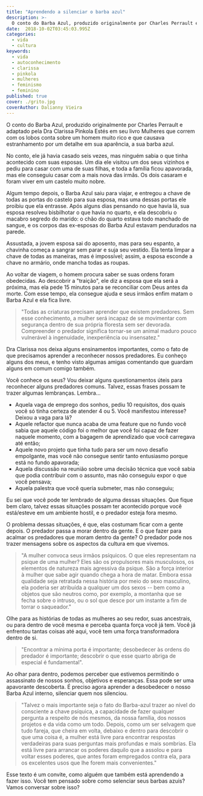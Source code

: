 ```yaml
---
title: "Aprendendo a silenciar o barba azul"
description: >-
  O conto do Barba Azul, produzido originalmente por Charles Perrault e adaptado pela Dra Clarissa Pinkola Estés em seu livro Mulheres que correm com os lobos…
date:  2018-10-02T03:45:03.995Z
categories:
  - vida
  - cultura
keywords:
  - vida
  - autoconhecimento
  - clarissa
  - pinkola
  - mulheres
  - feminismo
  - feminino
published: true
cover: ./grito.jpg
coverAuthor: Dalianny Vieira
---
```


O conto do Barba Azul, produzido originalmente por Charles Perrault e adaptado pela Dra Clarissa Pinkola Estés em seu livro Mulheres que correm com os lobos conta sobre um homem muito rico e que causava estranhamento por um detalhe em sua aparência, a sua barba azul.

No conto, ele já havia casado seis vezes, mas ninguém sabia o que tinha acontecido com suas esposas. Um dia ele visitou um dos seus vizinhos e pediu para casar com uma de suas filhas, e toda a família ficou apavorada, mas ele conseguiu casar com a mais nova das irmãs. Os dois casaram e foram viver em um castelo muito nobre. 

Algum tempo depois, o Barba Azul saiu para viajar, e entregou a chave de todas as portas do castelo para sua esposa, mas uma dessas portas ele proibiu que ela entrasse. Após alguns dias pensando no que havia lá, sua esposa resolveu bisbilhotar o que havia no quarto, e ela descobriu o macabro segredo do marido: o chão do quarto estava todo manchado de sangue, e os corpos das ex-esposas do Barba Azul estavam pendurados na parede.

Assustada, a jovem esposa sai do aposento, mas para seu espanto, a chavinha começa a sangrar sem parar e suja seu vestido. Ela tenta limpar a chave de todas as maneiras, mas é impossível; assim, a esposa esconde a chave no armário, onde mancha todas as roupas.

Ao voltar de viagem, o homem procura saber se suas ordens foram obedecidas. Ao descobrir a "traição", ele diz a esposa que ela será a próxima, mas ela pede 15 minutos para se reconciliar com Deus antes da morte. Com esse tempo, ela consegue ajuda e seus irmãos enfim matam o Barba Azul e ela fica livre.

> "Todas as criaturas precisam aprender que existem predadores. Sem esse conhecimento, a mulher será incapaz de se movimentar com segurança dentro de sua própria floresta sem ser devorada. Compreender o predador significa tornar-se um animal maduro pouco vulnerável à ingenuidade, inexperiência ou insensatez."

Dra Clarissa nos deixa alguns ensinamentos importantes, como o fato de que precisamos aprender a reconhecer nossos predadores. Eu conheço alguns dos meus, e tenho visto algumas amigas comentando que guardam alguns em comum comigo também. 

Você conhece os seus? Vou deixar alguns questionamentos úteis para reconhecer alguns predadores comuns. Talvez, essas frases possam te trazer algumas lembranças. Lembra...

- Aquela vaga de emprego dos sonhos, pediu 10 requisitos, dos quais você só tinha certeza de atender 4 ou 5. Você manifestou interesse? Deixou a vaga para lá?
- Aquele refactor que nunca acaba de uma feature que no fundo você sabia que aquele código foi o melhor que você foi capaz de fazer naquele momento, com a bagagem de aprendizado que você carregava até então;
- Aquele novo projeto que tinha tudo para ser um novo desafio empolgante, mas você não consegue sentir tanto entusiasmo porque está no fundo apavorada;
- Aquela discussão na reunião sobre uma decisão técnica que você sabia que podia contribuir com o assunto, mas não conseguiu expor o que você pensava;
- Aquela palestra que você queria submeter, mas não conseguiu;

Eu sei que você pode ter lembrado de alguma dessas situações. Que fique bem claro, talvez essas situações possam ter acontecido porque você está/esteve em um ambiente hostil, e o predador esteja fora mesmo.

O problema dessas situações, é que, elas costumam ficar com a gente depois. O predador passa a morar dentro da gente. E o que fazer para acalmar os predadores que moram dentro da gente? O predador pode nos trazer mensagens sobre os aspectos da cultura em que vivemos.

> "A mulher convoca seus irmãos psíquicos. O que eles representam na psique de uma mulher? Eles são os propulsores mais musculosos, os elementos de natureza mais agressiva da psique. São a força interior à mulher que sabe agir quando chega a hora de matar. Embora essa qualidade seja retratada nessa história por meio do sexo masculino, ela poderia ser atribuída a qualquer um dos sexos -- bem como a objetos que são neutros como, por exemplo, a montanha que se fecha sobre o intruso, ou o sol que desce por um instante a fim de torrar o saqueador."

Olhe para as histórias de todas as mulheres ao seu redor, suas ancestrais, ou para dentro de você mesma e perceba quanta força você já tem. Você já enfrentou tantas coisas até aqui, você tem uma força transformadora dentro de si.

> "Encontrar a mínima porta é importante; desobedecer às ordens do predador é importante; descobrir o que esse quarto abriga de especial é fundamental".

Ao olhar para dentro, podemos perceber que estivemos permitindo o assassinato de nossos sonhos, objetivos e esperanças. Essa pode ser uma apavorante descoberta. É preciso agora aprender a desobedecer o nosso Barba Azul interno, silenciar quem nos silenciou.

> "Talvez o mais importante seja o fato do Barba-azul trazer ao nível do consciente a chave psíquica, a capacidade de fazer qualquer pergunta a respeito de nós mesmos, da nossa família, dos nossos projetos e da vida como um todo. Depois, como um ser selvagem que tudo fareja, que cheira em volta, debaixo e dentro para descobrir o que uma coisa é, a mulher está livre para encontrar respostas verdadeiras para suas perguntas mais profundas e mais sombrias. Ela está livre para arrancar os poderes daquilo que a assolou e para voltar esses poderes, que antes foram empregados contra ela, para os excelentes usos que lhe forem mais convenientes."

Esse texto é um convite, como alguém que também está aprendendo a fazer isso. Você tem pensado sobre como selenciar seus barbas azuis? Vamos conversar sobre isso?
